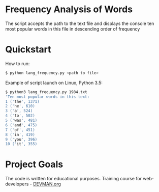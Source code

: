 # Frequency Analysis of Words

The script accepts the path to the text file and displays the console ten most popular words in this file in descending order of frequency


# Quickstart
How to run:
```bash
$ python lang_frequency.py <path to file>

```
Example of script launch on Linux, Python 3.5:

```bash
$ python3 lang_frequency.py 1984.txt
'Ten most popular words in this text: 
1 ('the', 1371)
2 ('he', 610)
3 ('a', 524)
4 ('to', 502)
5 ('was', 481)
6 ('and', 475)
7 ('of', 451)
8 ('in', 419)
9 ('you', 396)
10 ('it', 355)
```

# Project Goals

The code is written for educational purposes. Training course for web-developers - [DEVMAN.org](https://devman.org)
